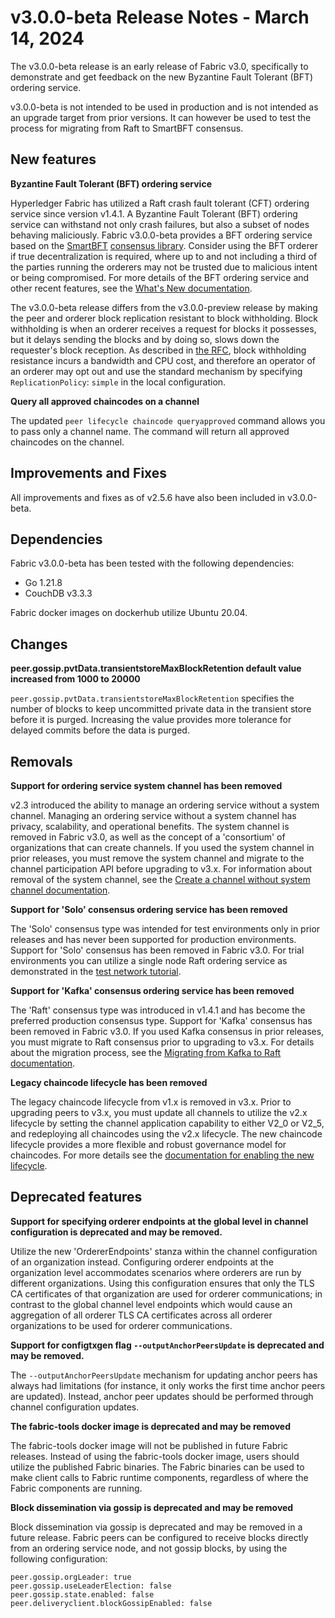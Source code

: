 v3.0.0-beta Release Notes - March 14, 2024
==========================================

The v3.0.0-beta release is an early release of Fabric v3.0, specifically to demonstrate and get feedback on the new Byzantine Fault Tolerant (BFT) ordering service.

v3.0.0-beta is not intended to be used in production and is not intended as an upgrade target from prior versions. It can however be used to test the process
for migrating from Raft to SmartBFT consensus.

New features
------------

**Byzantine Fault Tolerant (BFT) ordering service**

Hyperledger Fabric has utilized a Raft crash fault tolerant (CFT) ordering service since version v1.4.1.
A Byzantine Fault Tolerant (BFT) ordering service can withstand not only crash failures, but also a subset of nodes behaving maliciously.
Fabric v3.0.0-beta provides a BFT ordering service based on the [SmartBFT](https://arxiv.org/abs/2107.06922) [consensus library](https://github.com/SmartBFT-Go/consensus).
Consider using the BFT orderer if true decentralization is required, where up to and not including a third of the parties running the orderers may not be trusted due to malicious intent or being compromised.
For more details of the BFT ordering service and other recent features, see the [What's New documentation](https://hyperledger-fabric.readthedocs.io/en/latest/whatsnew.html).

The v3.0.0-beta release differs from the v3.0.0-preview release by making the peer and orderer block replication resistant to block withholding. 
Block withholding is when an orderer receives a request for blocks it possesses, but it delays sending the blocks and by doing so, slows down the requester's block reception.
As described in [the RFC](https://hyperledger.github.io/fabric-rfcs/text/0010-bft-signatures.html), block withholding resistance incurs a bandwidth and CPU cost,
and therefore an operator of an orderer may opt out and use the standard mechanism by specifying `ReplicationPolicy`: `simple` in the local configuration.

**Query all approved chaincodes on a channel**

The updated `peer lifecycle chaincode queryapproved` command allows you to pass only a channel name.
The command will return all approved chaincodes on the channel.


Improvements and Fixes
----------------------

All improvements and fixes as of v2.5.6 have also been included in v3.0.0-beta.


Dependencies
------------
Fabric v3.0.0-beta has been tested with the following dependencies:
* Go 1.21.8
* CouchDB v3.3.3

Fabric docker images on dockerhub utilize Ubuntu 20.04.


Changes
-------

**peer.gossip.pvtData.transientstoreMaxBlockRetention default value increased from 1000 to 20000**

`peer.gossip.pvtData.transientstoreMaxBlockRetention` specifies the number of blocks to keep uncommitted private data
in the transient store before it is purged. Increasing the value provides more tolerance for delayed commits
before the data is purged.


Removals
--------

**Support for ordering service system channel has been removed**

v2.3 introduced the ability to manage an ordering service without a system channel.
Managing an ordering service without a system channel has privacy, scalability, and operational benefits.
The system channel is removed in Fabric v3.0, as well as the concept of a 'consortium' of organizations that can create channels.
If you used the system channel in prior releases, you must remove the system channel and migrate to the channel participation API before upgrading to v3.x.
For information about removal of the system channel, see the [Create a channel without system channel documentation](https://hyperledger-fabric.readthedocs.io/en/release-2.5/create_channel/create_channel_participation.html).

**Support for 'Solo' consensus ordering service has been removed**

The 'Solo' consensus type was intended for test environments only in prior releases and has never been supported for production environments.
Support for 'Solo' consensus has been removed in Fabric v3.0.
For trial environments you can utilize a single node Raft ordering service as demonstrated in the [test network tutorial](https://hyperledger-fabric.readthedocs.io/en/latest/test_network.html).

**Support for 'Kafka' consensus ordering service has been removed**

The 'Raft' consensus type was introduced in v1.4.1 and has become the preferred production consensus type.
Support for 'Kafka' consensus has been removed in Fabric v3.0.
If you used Kafka consensus in prior releases, you must migrate to Raft consensus prior to upgrading to v3.x.
For details about the migration process, see the [Migrating from Kafka to Raft documentation](https://hyperledger-fabric.readthedocs.io/en/release-2.5/kafka_raft_migration.html).

**Legacy chaincode lifecycle has been removed**

The legacy chaincode lifecycle from v1.x is removed in v3.x.
Prior to upgrading peers to v3.x, you must update all channels to utilize the v2.x lifecycle
by setting the channel application capability to either V2_0 or V2_5,
and redeploying all chaincodes using the v2.x lifecycle. The new
chaincode lifecycle provides a more flexible and robust governance model
for chaincodes. For more details see the
[documentation for enabling the new lifecycle](https://hyperledger-fabric.readthedocs.io/en/release-2.5/enable_cc_lifecycle.html).


Deprecated features
-------------------

**Support for specifying orderer endpoints at the global level in channel configuration is deprecated and may be removed.**

Utilize the new 'OrdererEndpoints' stanza within the channel configuration of an organization instead.
Configuring orderer endpoints at the organization level accommodates
scenarios where orderers are run by different organizations. Using
this configuration ensures that only the TLS CA certificates of that organization
are used for orderer communications; in contrast to the global channel level endpoints which
would cause an aggregation of all orderer TLS CA certificates across
all orderer organizations to be used for orderer communications.

**Support for configtxgen flag `--outputAnchorPeersUpdate` is deprecated and may be removed.**

The `--outputAnchorPeersUpdate` mechanism for updating anchor peers has always had
limitations (for instance, it only works the first time anchor peers are updated).
Instead, anchor peer updates should be performed through channel configuration updates.

**The fabric-tools docker image is deprecated and may be removed**

The fabric-tools docker image will not be published in future Fabric releases.
Instead of using the fabric-tools docker image, users should utilize the
published Fabric binaries. The Fabric binaries can be used to make client calls
to Fabric runtime components, regardless of where the Fabric components are running.

**Block dissemination via gossip is deprecated and may be removed**

Block dissemination via gossip is deprecated and may be removed in a future release.
Fabric peers can be configured to receive blocks directly from an ordering service
node, and not gossip blocks, by using the following configuration:
```
peer.gossip.orgLeader: true
peer.gossip.useLeaderElection: false
peer.gossip.state.enabled: false
peer.deliveryclient.blockGossipEnabled: false
```
